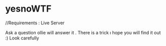 # yesnoWTF
//Requirements : Live Server  

Ask a question ollie will answer it .
There is a trick ı hope you will find it out :) Look carefully 
